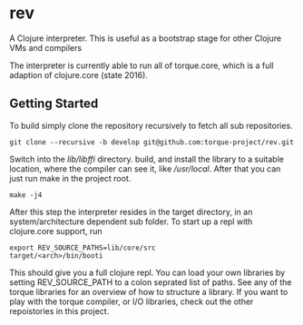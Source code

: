 # rev
A Clojure interpreter. This is useful as a bootstrap stage for other Clojure VMs and compilers

The interpreter is currently able to run all of torque.core, which is a full adaption of clojure.core (state 2016).

## Getting Started

To build simply clone the repository recursively to fetch all sub repositories.

    git clone --recursive -b develop git@github.com:torque-project/rev.git
    
Switch into the *lib/libffi* directory. build, and install the library to a suitable location, where the compiler can see it, like */usr/local*. After that you can just run make in the project root.

    make -j4
    
After this step the interpreter resides in the target directory, in an system/architecture dependent sub folder. To start up a repl with clojure.core support, run 

    export REV_SOURCE_PATHS=lib/core/src 
    target/<arch>/bin/booti
    
This should give you a full clojure repl. You can load your own libraries by setting REV_SOURCE_PATH to a colon seprated list of paths. See any of the torque libraries for an overview of how to structure a library. If you want to play with the torque compiler, or I/O libraries, check out the other repoistories in this project.
